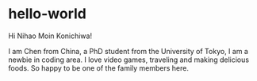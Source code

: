 # hello-world

Hi Nihao Moin Konichiwa!

I am Chen from China, a PhD student from the University of Tokyo, I am a newbie in coding area.
I love video games, traveling and making delicious foods. So happy to be one of the family members here. 
